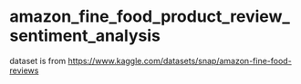 # amazon_fine_food_product_review_sentiment_analysis
dataset is from https://www.kaggle.com/datasets/snap/amazon-fine-food-reviews
